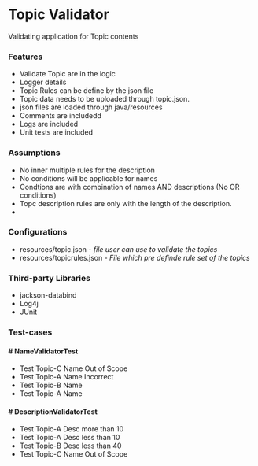 # Topic Validator
Validating application for Topic contents
### Features
- Validate Topic are in the logic
- Logger details
- Topic Rules can be define by the json file
- Topic data needs to be uploaded through topic.json.
- json files are loaded through java/resources
- Comments are includedd
- Logs are included
- Unit tests are included

### Assumptions
- No inner multiple rules for the description
- No conditions will be applicable for names
- Condtions are with combination of names AND descriptions (No OR conditions)
- Topc description rules are only with the length of the description. 
- 
### Configurations
- resources/topic.json - *file user can use to validate the topics*
- resources/topicrules.json - *File which pre definde rule set of the topics*
### Third-party Libraries
- jackson-databind
- Log4j
- JUnit

### Test-cases
#### # NameValidatorTest
- Test Topic-C Name Out of Scope
- Test Topic-A Name Incorrect
- Test Topic-B Name
- Test Topic-A Name

#### # DescriptionValidatorTest
- Test Topic-A Desc more than 10
- Test Topic-A Desc less than 10
- Test Topic-B Desc less than 40
- Test Topic-C Name Out of Scope
